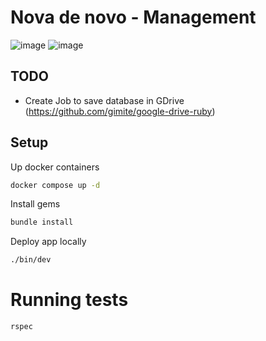 # Nova de novo - Management

![image](https://github.com/joaoGabriel55/nova-de-novo-rails-app/assets/23138717/ee0a13dc-a7e7-47e6-8297-7fdec02efce1)
![image](https://github.com/joaoGabriel55/nova-de-novo-rails-app/assets/23138717/0120520c-a55a-4206-bb22-b3510e06c73b)

## TODO

- Create Job to save database in GDrive (https://github.com/gimite/google-drive-ruby)

## Setup

Up docker containers
```sh
docker compose up -d
```

Install gems
```sh
bundle install
```

Deploy app locally
```sh
./bin/dev
```

# Running tests

```sh
rspec
```

